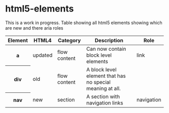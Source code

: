 html5-elements
==============

This is a work in progress. Table showing all html5 elements showing which are new and there aria roles

<table>
    <thead>
    <tr>
        <th>Element</th>
        <th>HTML4</th>
        <th>Category</th>
        <th>Description</th>
        <th>Role</th>
    </tr>
    </thead>
    <tbody>
    <tr>
        <th>a</th>
        <td>updated</td>
        <td>flow content</td>
        <td>Can now contain block level elements</td>
        <td>link</td>
    </tr>
    <tr>
        <th>div</th>
        <td>old</td>
        <td>flow content</td>
        <td>A block level element that has no special meaning at all.</td>
        <td></td>
    </tr>
    <tr>
        <th>nav</th>
        <td>new</td>
        <td>section</td>
        <td>A section with navigation links</td>
        <td>navigation</td>
    </tr>
    </tbody>
</table>